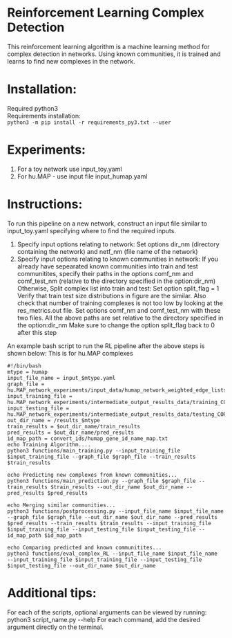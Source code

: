 # Reinforcement Learning Complex Detection
This reinforcement learning algorithm is a machine learning method for complex detection in networks. Using known communities, it is trained and learns to find new complexes in the network.

# Installation:
Required python3                                  
Requirements installation:                        
`python3 -m pip install -r requirements_py3.txt --user`

# Experiments:
1. For a toy network use input_toy.yaml
2. For hu.MAP - use input file input_humap.yaml


# Instructions:
To run this pipeline on a new network, construct an input file similar to input_toy.yaml specifying where to find the required inputs.
1. Specify input options relating to network: Set options dir_nm (directory containing the network) and netf_nm (file name of the network)
2. Specify input options relating to known communities in network: If you already have sepearated known communities into train and test communitites, specify their paths in the options comf_nm and comf_test_nm (relative to the directory specified in the option:dir_nm) Otherwise, Split complex list into train and test: Set option split_flag = 1 Verify that train test size distributions in figure are the similar. Also check that number of training complexes is not too low by looking at the res_metrics.out file. Set options comf_nm and comf_test_nm with these two files. All the above paths are set relative to the directory specified in the option:dir_nm Make sure to change the option split_flag back to 0 after this step

An example bash script to run the RL pipeline after the above steps is shown below: This is for hu.MAP complexes
```
#!/bin/bash
mtype = humap
input_file_name = input_$mtype.yaml
graph_file = hu.MAP_network_experiments/input_data/humap_network_weighted_edge_lists.txt
input_training_file = hu.MAP_network_experiments/intermediate_output_results_data/training_CORUM_complexes_node_lists.txt
input_testing_file = hu.MAP_network_experiments/intermediate_output_results_data/testing_CORUM_complexes_node_lists.txt
out_dir_name = /results_$mtype
train_results = $out_dir_name/train_results
pred_results = $out_dir_name/pred_results
id_map_path = convert_ids/humap_gene_id_name_map.txt
echo Training Algorithm....
python3 functions/main_training.py --input_training_file $input_training_file --graph_file $graph_file --train_results $train_results

echo Predicting new complexes from known communities...
python3 functions/main_prediction.py --graph_file $graph_file --train_results $train_results --out_dir_name $out_dir_name --pred_results $pred_results

echo Merging similar communities...
python3 functions/postprocessing.py --input_file_name $input_file_name --graph_file $graph_file --out_dir_name $out_dir_name --pred_results $pred_results --train_results $train_results --input_training_file $input_training_file --input_testing_file $input_testing_file --id_map_path $id_map_path

echo Comparing predicted and known communitites...
python3 functions/eval_complex_RL --input_file_name $input_file_name  --input_training_file $input_training_file --input_testing_file $input_testing_file --out_dir_name $out_dir_name

```

# Additional tips:
For each of the scripts, optional arguments can be viewed by running: python3 script_name.py --help
For each command, add the desired argument directly on the terminal.
